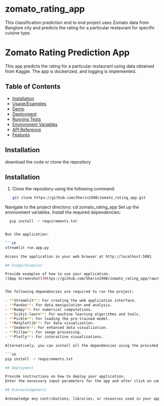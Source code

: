 # zomato_rating_app
This classification prediction end to end project uses Zomato data from Banglore city and predicts the rating for a particular restaurant for specific cuisine type.



# Zomato Rating Prediction App

This app predicts the rating for a particular restaurant using data obtained from Kaggle. The app is dockerized, and logging is implemented.

## Table of Contents

- [Installation](#installation)
- [Usage/Examples](#usage/examples)
- [Demo](#demo)
- [Deployment](#deployment)
- [Running Tests](#running-tests)
- [Environment Variables](#environment-variables)
- [API Reference](#api-reference)
- [Features](#features)



## Installation
download the code or clone the repository
## Installation

1. Clone the repository using the following command:


   ```sh
   git clone https://github.com/Sherin1998/zomato_rating_app.git
Navigate to the project directory:
cd zomato_rating_app
Set up the environment variables.
Install the required dependencies:


   ```sh
     pip install -r requirements.txt


Run the application:

  ```sh
   streamlit run app.py

Access the application in your web browser at http://localhost:5001

## Usage/Examples

Provide examples of how to use your application.
![App Screenshot](https://github.com/Sherin1998/zomato_rating_app/raw/main/Screenshot%202024-07-13%20184921.png)


The following dependencies are required to run the project:

- **Streamlit**: For creating the web application interface.
- **Pandas**: For data manipulation and analysis.
- **Numpy**: For numerical computations.
- **Scikit-learn**: For machine learning algorithms and tools.
- **Pickle**: For loading the pre-trained model.
- **Matplotlib**: For data visualization.
- **Seaborn**: For enhanced data visualization.
- **Pillow**: For image processing.
- **Plotly**: For interactive visualizations.

Alternatively, you can install all the dependencies using the provided `requirements.txt` file:

```sh
pip install -r requirements.txt

## Deployment

Provide instructions on how to deploy your application.
Enter the necessary input parameters for the app and after click on compute rate to predict the rating for the particular restaurant

## Acknowledgements

Acknowledge any contributions, libraries, or resources used in your application.

